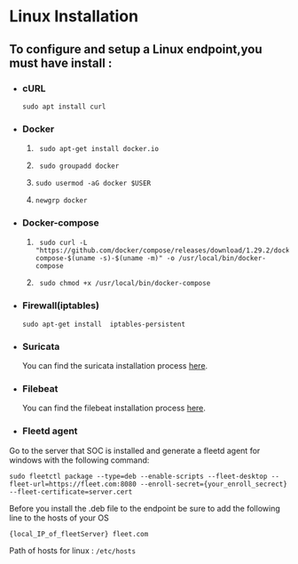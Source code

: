 # Linux  Installation

## To configure and setup a Linux endpoint,you must have install :

- ### cURL

      sudo apt install curl

- ### Docker

    1)      sudo apt-get install docker.io

    2)      sudo groupadd docker

    3)     sudo usermod -aG docker $USER

    4)     newgrp docker

- ### Docker-compose

    1)      sudo curl -L "https://github.com/docker/compose/releases/download/1.29.2/docker-compose-$(uname -s)-$(uname -m)" -o /usr/local/bin/docker-compose

    2)      sudo chmod +x /usr/local/bin/docker-compose


- ### Firewall(iptables)

      sudo apt-get install  iptables-persistent

- ###  Suricata

  You can find the suricata installation process [here](./suricata/Installation.md).    

- ###  Filebeat

  You can find the filebeat installation process [here](./filebeat/Installation.md).

- ###  Fleetd agent

Go to the server that SOC is installed  and generate a fleetd agent for windows with the following command:

    sudo fleetctl package --type=deb --enable-scripts --fleet-desktop --fleet-url=https://fleet.com:8080 --enroll-secret={your_enroll_secrect} --fleet-certificate=server.cert

Before you install the  .deb file to the endpoint be sure to add the following line to the hosts of your OS

    {local_IP_of_fleetServer} fleet.com

Path of hosts for linux : `/etc/hosts `



